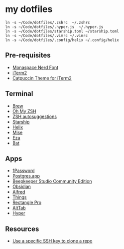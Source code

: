 # my dotfiles

```
ln -s ~/Code/dotfiles/.zshrc  ~/.zshrc
ln -s ~/Code/dotfiles/.hyper.js  ~/.hyper.js
ln -s ~/Code/dotfiles/starship.toml ~/starship.toml
ln -s ~/Code/dotfiles/.vimrc ~/.vimrc
ln -s ~/Code/dotfiles/.config/helix ~/.config/helix
```

## Pre-requisites
- [Monaspace Nerd Font](https://github.com/ryanoasis/nerd-fonts/releases/download/v3.1.1/Monaspace.zip)
- [iTerm2](https://iterm2.com/)
- [Catpuccin Theme for iTerm2](https://github.com/catppuccin/iterm/blob/main/colors/catppuccin-macchiato.itermcolors)

## Terminal
- [Brew](https://docs.brew.sh/Installation)
- [Oh My ZSH](https://ohmyz.sh/#install)
- [ZSH autosuggestions](https://github.com/zsh-users/zsh-autosuggestions/blob/master/INSTALL.md#manual-git-clone)
- [Starship](https://starship.rs/guide/#%F0%9F%9A%80-installation)
- [Helix](https://docs.helix-editor.com/install.html#homebrew-core)
- [Mise](https://github.com/jdx/mise#quickstart)
- [Eza](https://github.com/eza-community/eza)
- [Bat](https://github.com/sharkdp/bat#on-macos-or-linux-via-homebrew)


## Apps
- [1Password](https://my.1password.com/)
- [Postgres.app](https://postgresapp.com/)
- [Beepkeeper Studio Community Edition](https://github.com/beekeeper-studio/beekeeper-studio)
- [Obsidian](https://obsidian.md/)
- [Alfred](https://www.alfredapp.com/)
- [Things](https://culturedcode.com/things/)
- [Rectangle Pro](https://rectangleapp.com/pro)
- [AltTab](https://alt-tab-macos.netlify.app/)
- [Hyper](https://hyper.is/)

## Resources
- [Use a specific SSH key to clone a repo](https://ralphjsmit.com/git-custom-ssh-key)
